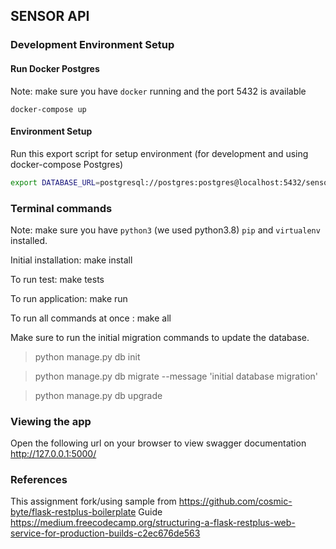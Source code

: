 ## SENSOR API


### Development Environment Setup

#### Run Docker Postgres
Note: make sure you have `docker` running and the port 5432 is available

```
docker-compose up
```

#### Environment Setup
Run this export script for setup environment (for development and using docker-compose Postgres)

```bash
export DATABASE_URL=postgresql://postgres:postgres@localhost:5432/sensor_api
```

### Terminal commands
Note: make sure you have `python3` (we used python3.8) `pip` and `virtualenv` installed.

Initial installation: make install

To run test: make tests

To run application: make run

To run all commands at once : make all

Make sure to run the initial migration commands to update the database.
    
> python manage.py db init

> python manage.py db migrate --message 'initial database migration'

> python manage.py db upgrade


### Viewing the app ###

Open the following url on your browser to view swagger documentation
http://127.0.0.1:5000/


### References
This assignment fork/using sample from https://github.com/cosmic-byte/flask-restplus-boilerplate
Guide https://medium.freecodecamp.org/structuring-a-flask-restplus-web-service-for-production-builds-c2ec676de563

